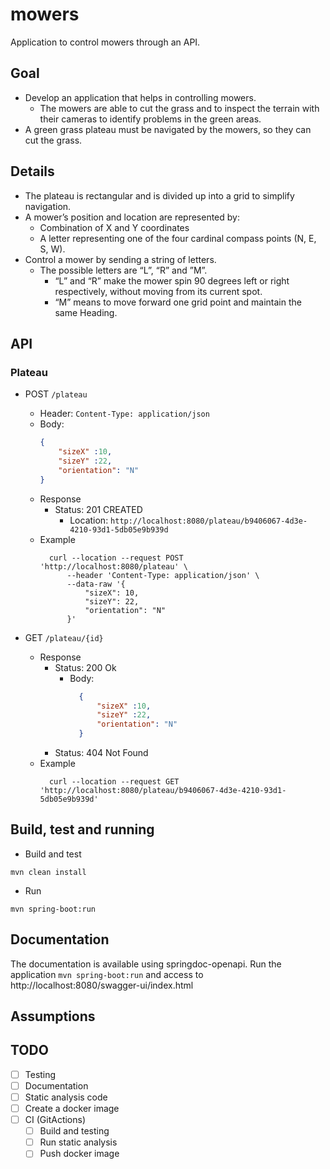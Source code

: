 # mowers

Application to control mowers through an API.

## Goal

- Develop an application that helps in controlling mowers.
    - The mowers are able to cut the grass and to inspect the terrain with their cameras to identify problems in the
      green areas.
- A green grass plateau must be navigated by the mowers, so they can cut the grass.

## Details

- The plateau is rectangular and is divided up into a grid to simplify navigation.
- A mower’s position and location are represented by:
    - Combination of X and Y coordinates
    - A letter representing one of the four cardinal compass points (N, E, S, W).
- Control a mower by sending a string of letters.
    - The possible letters are “L”, “R” and ”M”.
        - “L” and “R” make the mower spin 90 degrees left or right respectively, without moving from its current spot.
        - “M” means to move forward one grid point and maintain the same Heading.

## API

### Plateau

- POST `/plateau`
    - Header: `Content-Type: application/json`
    - Body:
      ```json
      { 
          "sizeX" :10,
          "sizeY" :22,
          "orientation": "N"
      }
       ```
    - Response
        - Status: 201 CREATED
            - Location: `http://localhost:8080/plateau/b9406067-4d3e-4210-93d1-5db05e9b939d`
    - Example
      ```
        curl --location --request POST 'http://localhost:8080/plateau' \
            --header 'Content-Type: application/json' \
            --data-raw '{
                "sizeX": 10,
                "sizeY": 22,
                "orientation": "N"
            }'
      ```

- GET `/plateau/{id}`
    - Response
        - Status: 200 Ok
            - Body:
                ```json
                  { 
                      "sizeX" :10,
                      "sizeY" :22,
                      "orientation": "N"
                  }
                ```
        - Status: 404 Not Found
    - Example
      ```
        curl --location --request GET 'http://localhost:8080/plateau/b9406067-4d3e-4210-93d1-5db05e9b939d'
      ```

## Build, test and running

- Build and test

```
mvn clean install
```

- Run

```
mvn spring-boot:run
```

## Documentation

The documentation is available using springdoc-openapi.
Run the application `mvn spring-boot:run` and access to http://localhost:8080/swagger-ui/index.html

## Assumptions

## TODO

- [ ] Testing
- [ ] Documentation
- [ ] Static analysis code
- [ ] Create a docker image
- [ ] CI (GitActions)
    - [ ] Build and testing
    - [ ] Run static analysis
    - [ ] Push docker image
